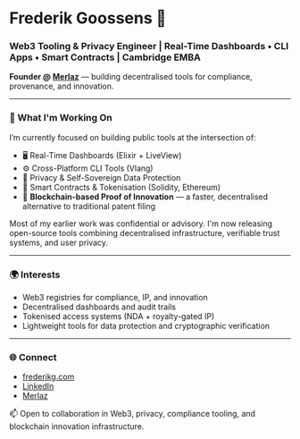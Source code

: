# Frederik Goossens 👋

### Web3 Tooling & Privacy Engineer | Real-Time Dashboards • CLI Apps • Smart Contracts | Cambridge EMBA

**Founder @ [Merlaz](https://merlaz.com)** — building decentralised tools for compliance, provenance, and innovation.

---

### 🔧 What I'm Working On

I’m currently focused on building public tools at the intersection of:

- 🖥️ Real-Time Dashboards (Elixir + LiveView)
- ⚙️ Cross-Platform CLI Tools (Vlang)
- 🔐 Privacy & Self-Sovereign Data Protection
- 🔗 Smart Contracts & Tokenisation (Solidity, Ethereum)
- 🧾 **Blockchain-based Proof of Innovation** — a faster, decentralised alternative to traditional patent filing

Most of my earlier work was confidential or advisory. I'm now releasing open-source tools combining decentralised infrastructure, verifiable trust systems, and user privacy.

---

### 🌍 Interests

- Web3 registries for compliance, IP, and innovation
- Decentralised dashboards and audit trails
- Tokenised access systems (NDA + royalty-gated IP)
- Lightweight tools for data protection and cryptographic verification

---

### 🌐 Connect

- [frederikg.com](https://frederikg.com)  
- [LinkedIn](https://www.linkedin.com/in/frederikgoossens/)  
- [Merlaz](https://merlaz.com)

📫 Open to collaboration in Web3, privacy, compliance tooling, and blockchain innovation infrastructure.
